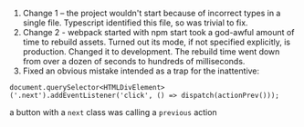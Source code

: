 1) Change 1 – the project wouldn't start because of incorrect types in a single file. Typescript identified this file, so was trivial to fix.
2) Change 2 - webpack started with npm start took a god-awful amount of time to rebuild assets. Turned out its mode, if not specified explicitly, is production. Changed it to development. The rebuild time went down from over a dozen of seconds to hundreds of milliseconds.
3) Fixed an obvious mistake intended as a trap for the inattentive:

```
document.querySelector<HTMLDivElement>('.next').addEventListener('click', () => dispatch(actionPrev()));
```

a button with a `next` class was calling a `previous` action
